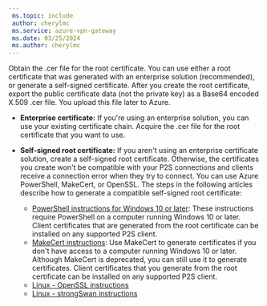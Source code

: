 ```yaml
---
 ms.topic: include
 author: cherylmc
 ms.service: azure-vpn-gateway
 ms.date: 03/25/2024
 ms.author: cherylmc
---
```

Obtain the .cer file for the root certificate. You can use either a root certificate that was generated with an enterprise solution (recommended), or generate a self-signed certificate. After you create the root certificate, export the public certificate data (not the private key) as a Base64 encoded X.509 .cer file. You upload this file later to Azure.

* **Enterprise certificate:** If you're using an enterprise solution, you can use your existing certificate chain. Acquire the .cer file for the root certificate that you want to use.
* **Self-signed root certificate:** If you aren't using an enterprise certificate solution, create a self-signed root certificate. Otherwise, the certificates you create won't be compatible with your P2S connections and clients receive a connection error when they try to connect. You can use Azure PowerShell, MakeCert, or OpenSSL. The steps in the following articles describe how to generate a compatible self-signed root certificate:

  * [PowerShell instructions for Windows 10 or later](../articles/vpn-gateway/vpn-gateway-certificates-point-to-site.md): These instructions require PowerShell on a computer running Windows 10 or later. Client certificates that are generated from the root certificate can be installed on any supported P2S client.
  * [MakeCert instructions](../articles/vpn-gateway/vpn-gateway-certificates-point-to-site-makecert.md): Use MakeCert to generate certificates if you don't have access to a computer running Windows 10 or later. Although MakeCert is deprecated, you can still use it to generate certificates. Client certificates that you generate from the root certificate can be installed on any supported P2S client.
  * [Linux - OpenSSL instructions](../articles/vpn-gateway/point-to-site-certificates-linux-openssl.md)
  * [Linux - strongSwan instructions](../articles/vpn-gateway/vpn-gateway-certificates-point-to-site-linux.md)
